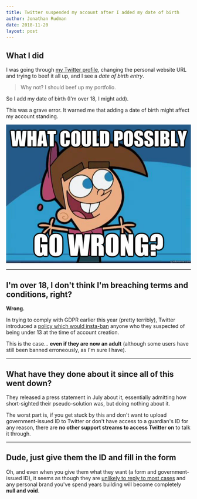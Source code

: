 ```yaml
---
title: Twitter suspended my account after I added my date of birth
author: Jonathan Rudman
date: 2018-11-20
layout: post
---
```


## What I did

I was going through [my Twitter profile](https://twitter.com/jontysr), changing the personal website URL and trying to beef it all up, and I see a *date of birth entry*.

> Why not? I should beef up my portfolio.

So I add my date of birth (I'm over 18, I might add).

This was a grave error. It warned me that adding a date of birth might affect my account standing.

![](/img/wcgw.jpg)

---

## I'm over 18, I don't think I'm breaching terms and conditions, right?

**Wrong.**

In trying to comply with GDPR earlier this year (pretty terribly), Twitter introduced a [policy which would insta-ban](https://www.theverge.com/2018/7/24/17595112/twitter-banning-underage-users-lie-age) anyone who they suspected of being under 13 at the time of account creation.

This is the case... **even if they are now an adult** (although some users have still been banned erroneously, as I'm sure I have).

---

## What have they done about it since all of this went down?

They released a press statement in July about it, essentially admitting how short-sighted their pseudo-solution was, but doing nothing about it.

The worst part is, if you get stuck by this and don't want to upload government-issued ID to Twitter or don't have access to a guardian's ID for any reason, there are **no other support streams to access Twitter on** to talk it through.

---

## Dude, just give them the ID and fill in the form

Oh, and even when you give them what they want (a form and government-issued ID), it seems as though they are [unlikely to reply to most cases](https://www.reddit.com/r/Twitter/comments/945t3e/twitter_age_ban_selected_the_second_option_heres/) and any personal brand you've spend years building will become completely **null and void**.
